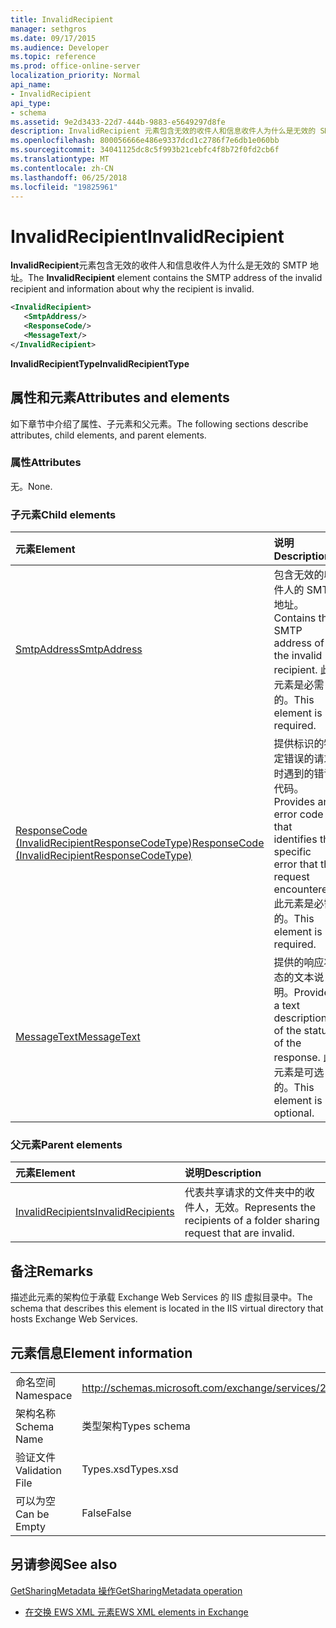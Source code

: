 ```yaml
---
title: InvalidRecipient
manager: sethgros
ms.date: 09/17/2015
ms.audience: Developer
ms.topic: reference
ms.prod: office-online-server
localization_priority: Normal
api_name:
- InvalidRecipient
api_type:
- schema
ms.assetid: 9e2d3433-22d7-444b-9883-e5649297d8fe
description: InvalidRecipient 元素包含无效的收件人和信息收件人为什么是无效的 SMTP 地址。
ms.openlocfilehash: 800056666e486e9337dcd1c2786f7e6db1e060bb
ms.sourcegitcommit: 34041125dc8c5f993b21cebfc4f8b72f0fd2cb6f
ms.translationtype: MT
ms.contentlocale: zh-CN
ms.lasthandoff: 06/25/2018
ms.locfileid: "19825961"
---
```

# <a name="invalidrecipient"></a><span data-ttu-id="e2db7-103">InvalidRecipient</span><span class="sxs-lookup"><span data-stu-id="e2db7-103">InvalidRecipient</span></span>

<span data-ttu-id="e2db7-104">**InvalidRecipient**元素包含无效的收件人和信息收件人为什么是无效的 SMTP 地址。</span><span class="sxs-lookup"><span data-stu-id="e2db7-104">The **InvalidRecipient** element contains the SMTP address of the invalid recipient and information about why the recipient is invalid.</span></span> 
  
```XML
<InvalidRecipient>
   <SmtpAddress/>
   <ResponseCode/>
   <MessageText/>
</InvalidRecipient>

```

 <span data-ttu-id="e2db7-105">**InvalidRecipientType**</span><span class="sxs-lookup"><span data-stu-id="e2db7-105">**InvalidRecipientType**</span></span>
## <a name="attributes-and-elements"></a><span data-ttu-id="e2db7-106">属性和元素</span><span class="sxs-lookup"><span data-stu-id="e2db7-106">Attributes and elements</span></span>

<span data-ttu-id="e2db7-107">如下章节中介绍了属性、子元素和父元素。</span><span class="sxs-lookup"><span data-stu-id="e2db7-107">The following sections describe attributes, child elements, and parent elements.</span></span>
  
### <a name="attributes"></a><span data-ttu-id="e2db7-108">属性</span><span class="sxs-lookup"><span data-stu-id="e2db7-108">Attributes</span></span>

<span data-ttu-id="e2db7-109">无。</span><span class="sxs-lookup"><span data-stu-id="e2db7-109">None.</span></span>
  
### <a name="child-elements"></a><span data-ttu-id="e2db7-110">子元素</span><span class="sxs-lookup"><span data-stu-id="e2db7-110">Child elements</span></span>

|<span data-ttu-id="e2db7-111">**元素**</span><span class="sxs-lookup"><span data-stu-id="e2db7-111">**Element**</span></span>|<span data-ttu-id="e2db7-112">**说明**</span><span class="sxs-lookup"><span data-stu-id="e2db7-112">**Description**</span></span>|
|:-----|:-----|
|[<span data-ttu-id="e2db7-113">SmtpAddress</span><span class="sxs-lookup"><span data-stu-id="e2db7-113">SmtpAddress</span></span>](smtpaddress.md) <br/> |<span data-ttu-id="e2db7-114">包含无效的收件人的 SMTP 地址。</span><span class="sxs-lookup"><span data-stu-id="e2db7-114">Contains the SMTP address of the invalid recipient.</span></span> <span data-ttu-id="e2db7-115">此元素是必需的。</span><span class="sxs-lookup"><span data-stu-id="e2db7-115">This element is required.</span></span>  <br/> |
|[<span data-ttu-id="e2db7-116">ResponseCode (InvalidRecipientResponseCodeType)</span><span class="sxs-lookup"><span data-stu-id="e2db7-116">ResponseCode (InvalidRecipientResponseCodeType)</span></span>](responsecode-invalidrecipientresponsecodetype.md) <br/> |<span data-ttu-id="e2db7-117">提供标识的特定错误的请求时遇到的错误代码。</span><span class="sxs-lookup"><span data-stu-id="e2db7-117">Provides an error code that identifies the specific error that the request encountered.</span></span> <span data-ttu-id="e2db7-118">此元素是必需的。</span><span class="sxs-lookup"><span data-stu-id="e2db7-118">This element is required.</span></span>  <br/> |
|[<span data-ttu-id="e2db7-119">MessageText</span><span class="sxs-lookup"><span data-stu-id="e2db7-119">MessageText</span></span>](messagetext.md) <br/> |<span data-ttu-id="e2db7-120">提供的响应状态的文本说明。</span><span class="sxs-lookup"><span data-stu-id="e2db7-120">Provides a text description of the status of the response.</span></span> <span data-ttu-id="e2db7-121">此元素是可选的。</span><span class="sxs-lookup"><span data-stu-id="e2db7-121">This element is optional.</span></span>  <br/> |
   
### <a name="parent-elements"></a><span data-ttu-id="e2db7-122">父元素</span><span class="sxs-lookup"><span data-stu-id="e2db7-122">Parent elements</span></span>

|<span data-ttu-id="e2db7-123">**元素**</span><span class="sxs-lookup"><span data-stu-id="e2db7-123">**Element**</span></span>|<span data-ttu-id="e2db7-124">**说明**</span><span class="sxs-lookup"><span data-stu-id="e2db7-124">**Description**</span></span>|
|:-----|:-----|
|[<span data-ttu-id="e2db7-125">InvalidRecipients</span><span class="sxs-lookup"><span data-stu-id="e2db7-125">InvalidRecipients</span></span>](invalidrecipients.md) <br/> |<span data-ttu-id="e2db7-126">代表共享请求的文件夹中的收件人，无效。</span><span class="sxs-lookup"><span data-stu-id="e2db7-126">Represents the recipients of a folder sharing request that are invalid.</span></span>  <br/> |
   
## <a name="remarks"></a><span data-ttu-id="e2db7-127">备注</span><span class="sxs-lookup"><span data-stu-id="e2db7-127">Remarks</span></span>

<span data-ttu-id="e2db7-128">描述此元素的架构位于承载 Exchange Web Services 的 IIS 虚拟目录中。</span><span class="sxs-lookup"><span data-stu-id="e2db7-128">The schema that describes this element is located in the IIS virtual directory that hosts Exchange Web Services.</span></span>
  
## <a name="element-information"></a><span data-ttu-id="e2db7-129">元素信息</span><span class="sxs-lookup"><span data-stu-id="e2db7-129">Element information</span></span>

|||
|:-----|:-----|
|<span data-ttu-id="e2db7-130">命名空间</span><span class="sxs-lookup"><span data-stu-id="e2db7-130">Namespace</span></span>  <br/> |http://schemas.microsoft.com/exchange/services/2006/types  <br/> |
|<span data-ttu-id="e2db7-131">架构名称</span><span class="sxs-lookup"><span data-stu-id="e2db7-131">Schema Name</span></span>  <br/> |<span data-ttu-id="e2db7-132">类型架构</span><span class="sxs-lookup"><span data-stu-id="e2db7-132">Types schema</span></span>  <br/> |
|<span data-ttu-id="e2db7-133">验证文件</span><span class="sxs-lookup"><span data-stu-id="e2db7-133">Validation File</span></span>  <br/> |<span data-ttu-id="e2db7-134">Types.xsd</span><span class="sxs-lookup"><span data-stu-id="e2db7-134">Types.xsd</span></span>  <br/> |
|<span data-ttu-id="e2db7-135">可以为空</span><span class="sxs-lookup"><span data-stu-id="e2db7-135">Can be Empty</span></span>  <br/> |<span data-ttu-id="e2db7-136">False</span><span class="sxs-lookup"><span data-stu-id="e2db7-136">False</span></span>  <br/> |
   
## <a name="see-also"></a><span data-ttu-id="e2db7-137">另请参阅</span><span class="sxs-lookup"><span data-stu-id="e2db7-137">See also</span></span>



[<span data-ttu-id="e2db7-138">GetSharingMetadata 操作</span><span class="sxs-lookup"><span data-stu-id="e2db7-138">GetSharingMetadata operation</span></span>](getsharingmetadata-operation.md)


- [<span data-ttu-id="e2db7-139">在交换 EWS XML 元素</span><span class="sxs-lookup"><span data-stu-id="e2db7-139">EWS XML elements in Exchange</span></span>](ews-xml-elements-in-exchange.md)

